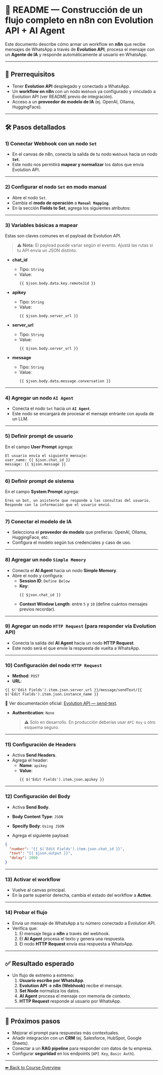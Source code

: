 # 🤖 README — Construcción de un flujo completo en **n8n** con Evolution API + AI Agent  

Este documento describe cómo armar un workflow en **n8n** que recibe mensajes de WhatsApp a través de **Evolution API**, procesa el mensaje con un **Agente de IA** y responde automáticamente al usuario en WhatsApp.  

---

## 📌 Prerrequisitos
- Tener **Evolution API** desplegado y conectado a WhatsApp.  
- Un **workflow en n8n** con un nodo `Webhook` ya configurado y vinculado a Evolution API (ver README previo de integración).  
- Acceso a un **proveedor de modelo de IA** (ej. OpenAI, Ollama, HuggingFace).  

---

## 🛠️ Pasos detallados

### 1) Conectar Webhook con un nodo `Set`
- En el canvas de n8n, conecta la salida de tu nodo `Webhook` hacia un nodo **`Set`**.  
- Este nodo nos permitirá **mapear y normalizar** los datos que envía Evolution API.  

---

### 2) Configurar el nodo `Set` en modo manual
- Abre el nodo `Set`.  
- Cambia el **modo de operación** a **`Manual Mapping`**.  
- En la sección **Fields to Set**, agrega los siguientes atributos:  

---

### 3) Variables básicas a mapear
Estas son claves comunes en el payload de Evolution API.  
> ⚠️ **Nota:** El payload puede variar según el evento. Ajustá las rutas si tu API envía un JSON distinto.

- **chat_id**  
  - Tipo: `String`  
  - Value:  
    ```n8n
    {{ $json.body.data.key.remoteJid }}
    ```

- **apikey**  
  - Tipo: `String`  
  - Value:  
    ```n8n
    {{ $json.body.server_url }}
    ```

- **server_url**  
  - Tipo: `String`  
  - Value:  
    ```n8n
    {{ $json.body.server_url }}
    ```

- **message**  
  - Tipo: `String`  
  - Value:  
    ```n8n
    {{ $json.body.data.message.conversation }}
    ```

---

### 4) Agregar un nodo `AI Agent`
- Conecta el nodo `Set` hacia un **`AI Agent`**.  
- Este nodo se encargará de procesar el mensaje entrante con ayuda de un LLM.  

---

### 5) Definir prompt de usuario
En el campo **User Prompt** agrega:  

```text
El usuario envía el siguiente mensaje:
user_name: {{ $json.chat_id }}
message: {{ $json.message }}
```

---

### 6) Definir prompt de sistema
En el campo **System Prompt** agrega:  

```text
Eres un bot, un asistente que responde a las consultas del usuario. Responde con la información que el usuario envió.
```

---

### 7) Conectar el modelo de IA
- Selecciona el **proveedor de modelo** que prefieras: OpenAI, Ollama, HuggingFace, etc.  
- Configura el modelo según tus credenciales y caso de uso.  

---

### 8) Agregar un nodo `Simple Memory`
- Conecta el **AI Agent** hacia un nodo **Simple Memory**.  
- Abre el nodo y configura:  
  - **Session ID**: `Define Below`  
  - **Key**:  
    ```n8n
    {{ $json.chat_id }}
    ```  
  - **Context Window Length**: entre `5` y `10` (define cuántos mensajes previos recordar).  

---

### 9) Agregar un nodo `HTTP Request` (para responder vía Evolution API)
- Conecta la salida del **AI Agent** hacia un nodo **HTTP Request**.  
- Este nodo será el que envíe la respuesta de vuelta a WhatsApp.  

---

### 10) Configuración del nodo `HTTP Request`
- **Method**: `POST`  
- **URL**:  

```n8n
{{ $('Edit Fields').item.json.server_url }}/message/sendText/{{ $('Edit Fields').item.json.instance_name }}
```

📌 Ver documentación oficial: [Evolution API — send-text](https://www.postman.com/agenciadgcode/evolution-api/request/ubhuf1u/send-text).  

- **Authentication**: `None`  
  > ⚠️ Solo en desarrollo. En producción deberías usar `API Key` u otro esquema seguro.  

---

### 11) Configuración de Headers
- Activa **Send Headers**.  
- Agrega el header:  
  - **Name**: `apikey`  
  - **Value**:  
    ```n8n
    {{ $('Edit Fields').item.json.apikey }}
    ```

---

### 12) Configuración del Body
- Activa **Send Body**.  
- **Body Content Type**: `JSON`  
- **Specify Body**: `Using JSON`  

- Agrega el siguiente payload:  

```json
{
  "number": "{{ $('Edit Fields').item.json.chat_id }}",
  "text": "{{ $json.output }}",
  "delay": 2000
}
```

---

### 13) Activar el workflow
- Vuelve al canvas principal.  
- En la parte superior derecha, cambia el estado del workflow a **Active**.  

---

### 14) Probar el flujo
- Envía un mensaje de WhatsApp a tu número conectado a Evolution API.  
- Verifica que:  
  1. El mensaje llega a **n8n** a través del webhook.  
  2. El **AI Agent** procesa el texto y genera una respuesta.  
  3. El nodo **HTTP Request** envía esa respuesta a WhatsApp.  

---

## ✅ Resultado esperado
- Un flujo de extremo a extremo:  
  1. **Usuario escribe por WhatsApp**.  
  2. **Evolution API → n8n (Webhook)** recibe el mensaje.  
  3. **Set Node** normaliza los datos.  
  4. **AI Agent** procesa el mensaje con memoria de contexto.  
  5. **HTTP Request** responde al usuario por WhatsApp.  

---

## 🚀 Próximos pasos
- Mejorar el prompt para respuestas más contextuales.  
- Añadir integración con un **CRM** (ej. Salesforce, HubSpot, Google Sheets).  
- Conectar a un **RAG pipeline** para responder con datos de tu empresa.  
- Configurar **seguridad** en los endpoints (`API Key`, `Basic Auth`).  

---

[⬅ Back to Course Overview](../../README.md)
